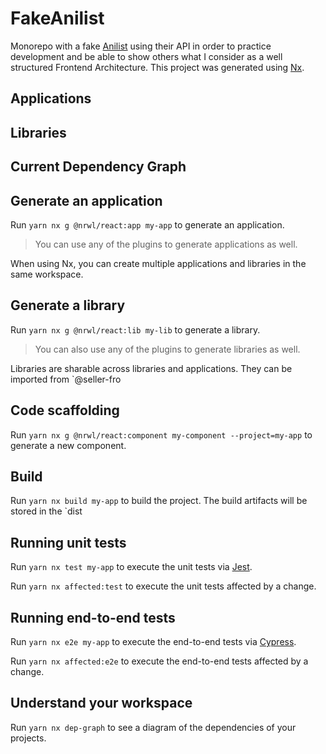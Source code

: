 # FakeAnilist

Monorepo with a fake [Anilist](https://anilist.com) using their API in order to practice development and be able to show others what I consider as a well structured Frontend Architecture.
This project was generated using [Nx](https://nx.dev).

## Applications

## Libraries

## Current Dependency Graph

## Generate an application

Run `yarn nx g @nrwl/react:app my-app` to generate an application.

> You can use any of the plugins to generate applications as well.

When using Nx, you can create multiple applications and libraries in the same workspace.

## Generate a library

Run `yarn nx g @nrwl/react:lib my-lib` to generate a library.

> You can also use any of the plugins to generate libraries as well.

Libraries are sharable across libraries and applications. They can be imported from `@seller-fro

## Code scaffolding

Run `yarn nx g @nrwl/react:component my-component --project=my-app` to generate a new component.

## Build

Run `yarn nx build my-app` to build the project. The build artifacts will be stored in the `dist

## Running unit tests

Run `yarn nx test my-app` to execute the unit tests via [Jest](https://jestjs.io).

Run `yarn nx affected:test` to execute the unit tests affected by a change.

## Running end-to-end tests

Run `yarn nx e2e my-app` to execute the end-to-end tests via [Cypress](https://www.cypress.io).

Run `yarn nx affected:e2e` to execute the end-to-end tests affected by a change.

## Understand your workspace

Run `yarn nx dep-graph` to see a diagram of the dependencies of your projects.
